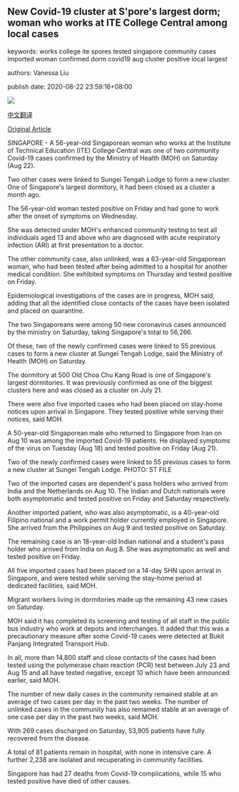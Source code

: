 ## New Covid-19 cluster at S'pore's largest dorm; woman who works at ITE College Central among local cases

keywords: works college ite spores tested singapore community cases imported woman confirmed dorm covid19 aug cluster positive local largest

authors: Vanessa Liu

publish date: 2020-08-22 23:59:16+08:00

![](https://www.straitstimes.com/sites/default/files/styles/x_large/public/articles/2020/08/22/ctite2208.jpg?itok=43rdkZxL)

[中文翻译](New%20Covid-19%20cluster%20at%20S%27pore%27s%20largest%20dorm%3B%20woman%20who%20works%20at%20ITE%20College%20Central%20among%20local%20cases_zh.md)

[Original Article](https://www.straitstimes.com/singapore/two-unlinked-covid-19-cases-in-the-community-sungei-tengah-lodge-reemerges-as-a-cluster)

SINGAPORE - A 56-year-old Singaporean woman who works at the Institute of Technical Education (ITE) College Central was one of two community Covid-19 cases confirmed by the Ministry of Health (MOH) on Saturday (Aug 22).

Two other cases were linked to Sungei Tengah Lodge to form a new cluster. One of Singapore's largest dormitory, it had been closed as a cluster a month ago.

The 56-year-old woman tested positive on Friday and had gone to work after the onset of symptoms on Wednesday.

She was detected under MOH's enhanced community testing to test all individuals aged 13 and above who are diagnosed with acute respiratory infection (ARI) at first presentation to a doctor.

The other community case, also unlinked, was a 63-year-old Singaporean woman, who had been tested after being admitted to a hospital for another medical condition. She exhibited symptoms on Thursday and tested positive on Friday.

Epidemiological investigations of the cases are in progress, MOH said, adding that all the identified close contacts of the cases have been isolated and placed on quarantine.

The two Singaporeans were among 50 new coronavirus cases announced by the ministry on Saturday, taking Singapore's total to 56,266.

Of these, two of the newly confirmed cases were linked to 55 previous cases to form a new cluster at Sungei Tengah Lodge, said the Ministry of Health (MOH) on Saturday.

The dormitory at 500 Old Choa Chu Kang Road is one of Singapore's largest dormitories. It was previously confirmed as one of the biggest clusters here and was closed as a cluster on July 21.

There were also five imported cases who had been placed on stay-home notices upon arrival in Singapore. They tested positive while serving their notices, said MOH.

A 50-year-old Singaporean male who returned to Singapore from Iran on Aug 10 was among the imported Covid-19 patients. He displayed symptoms of the virus on Tuesday (Aug 18) and tested positive on Friday (Aug 21).



Two of the newly confirmed cases were linked to 55 previous cases to form a new cluster at Sungei Tengah Lodge. PHOTO: ST FILE



Two of the imported cases are dependent's pass holders who arrived from India and the Netherlands on Aug 10. The Indian and Dutch nationals were both asymptomatic and tested positive on Friday and Saturday respectively.

Another imported patient, who was also asymptomatic, is a 40-year-old Filipino national and a work permit holder currently employed in Singapore. She arrived from the Philippines on Aug 9 and tested positive on Saturday.

The remaining case is an 18-year-old Indian national and a student's pass holder who arrived from India on Aug 8. She was asymptomatic as well and tested positive on Friday.

All five imported cases had been placed on a 14-day SHN upon arrival in Singapore, and were tested while serving the stay-home period at dedicated facilities, said MOH.

Migrant workers living in dormitories made up the remaining 43 new cases on Saturday.

MOH said it has completed its screening and testing of all staff in the public bus industry who work at depots and interchanges. It added that this was a precautionary measure after some Covid-19 cases were detected at Bukit Panjang Integrated Transport Hub.

In all, more than 14,800 staff and close contacts of the cases had been tested using the polymerase chain reaction (PCR) test between July 23 and Aug 15 and all have tested negative, except 10 which have been announced earlier, said MOH.

The number of new daily cases in the community remained stable at an average of two cases per day in the past two weeks. The number of unlinked cases in the community has also remained stable at an average of one case per day in the past two weeks, said MOH.

With 269 cases discharged on Saturday, 53,905 patients have fully recovered from the disease.

A total of 81 patients remain in hospital, with none in intensive care. A further 2,238 are isolated and recuperating in community facilities.

Singapore has had 27 deaths from Covid-19 complications, while 15 who tested positive have died of other causes.